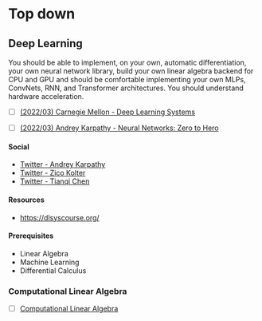 # Top down

## Deep Learning
You should be able to implement, on your own, automatic differentiation, your own neural network library, build your own linear algebra backend 
for CPU and GPU and should be comfortable implementing your own MLPs, ConvNets, RNN, and Transformer architectures. You should understand hardware acceleration.

- [ ] [(2022/03) Carnegie Mellon - Deep Learning Systems](dnn01)
- [ ] [(2022/03) Andrey Karpathy - Neural Networks: Zero to Hero](dnn02)


[dnn01]: https://www.youtube.com/watch?v=qbJqOFMyIwg
[dnn02]: https://www.youtube.com/watch?v=VMj-3S1tku0&list=PLAqhIrjkxbuWI23v9cThsA9GvCAUhRvKZ

#### Social
* [Twitter - Andrey Karpathy](https://twitter.com/karpathy)
* [Twitter - Zico Kolter](https://twitter.com/zicokolter)
* [Twitter - Tianqi Chen](https://twitter.com/tqchenml)


#### Resources
* https://dlsyscourse.org/

#### Prerequisites
* Linear Algebra
* Machine Learning
* Differential Calculus

### Computational Linear Algebra

- [ ] [Computational Linear Algebra](https://www.youtube.com/playlist?list=PLtmWHNX-gukIc92m1K0P6bIOnZb-mg0hY)
